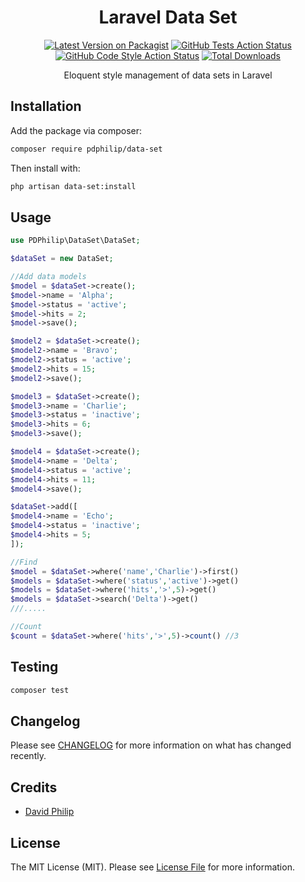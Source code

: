 <div align="center">

# Laravel Data Set

[![Latest Version on Packagist](https://img.shields.io/packagist/v/pdphilip/laravel-data-set.svg?style=flat-square)](https://packagist.org/packages/pdphilip/laravel-data-set) [![GitHub Tests Action Status](https://img.shields.io/github/actions/workflow/status/pdphilip/laravel-data-set/run-tests.yml?branch=main&label=tests&style=flat-square)](https://github.com/pdphilip/data-set/actions?query=workflow%3Arun-tests+branch%3Amain) [![GitHub Code Style Action Status](https://img.shields.io/github/actions/workflow/status/pdphilip/data-set/fix-php-code-style-issues.yml?branch=main&label=code%20style&style=flat-square)](https://github.com/pdphilip/laravel-data-set/actions?query=workflow%3A"Fix+PHP+code+style+issues"+branch%3Amain) [![Total Downloads](https://img.shields.io/packagist/dt/pdphilip/laravel-data-set.svg?style=flat-square)](https://packagist.org/packages/pdphilip/laravel-data-set)

Eloquent style management of data sets in Laravel

</div>

## Installation

Add the package via composer:

```bash
composer require pdphilip/data-set
```

Then install with:

```bash
php artisan data-set:install
```

## Usage

```php
use PDPhilip\DataSet\DataSet;

$dataSet = new DataSet;

//Add data models
$model = $dataSet->create();
$model->name = 'Alpha';
$model->status = 'active';
$model->hits = 2;
$model->save();

$model2 = $dataSet->create();
$model2->name = 'Bravo';
$model2->status = 'active';
$model2->hits = 15;
$model2->save();

$model3 = $dataSet->create();
$model3->name = 'Charlie';
$model3->status = 'inactive';
$model3->hits = 6;
$model3->save();

$model4 = $dataSet->create();
$model4->name = 'Delta';
$model4->status = 'active';
$model4->hits = 11;
$model4->save();

$dataSet->add([
$model4->name = 'Echo';
$model4->status = 'inactive';
$model4->hits = 5;
]);

//Find
$model = $dataSet->where('name','Charlie')->first()
$models = $dataSet->where('status','active')->get()
$models = $dataSet->where('hits','>',5)->get()
$models = $dataSet->search('Delta')->get()
///.....

//Count
$count = $dataSet->where('hits','>',5)->count() //3

```

## Testing

```bash
composer test
```

## Changelog

Please see [CHANGELOG](CHANGELOG.md) for more information on what has changed recently.

## Credits

- [David Philip](https://github.com/pdphilip)

## License

The MIT License (MIT). Please see [License File](LICENSE.md) for more information.
